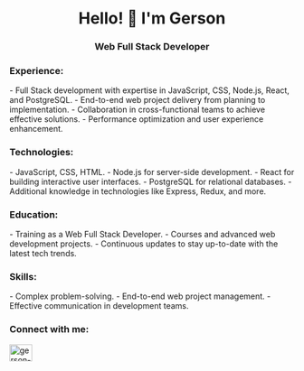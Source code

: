 <h1 align="center">Hello! 👋 I'm Gerson</h1>
<h3 align="center">Web Full Stack Developer</h3>

<h3 align="left">Experience:</h3>
<p align="left">
- Full Stack development with expertise in JavaScript, CSS, Node.js, React, and PostgreSQL.
- End-to-end web project delivery from planning to implementation.
- Collaboration in cross-functional teams to achieve effective solutions.
- Performance optimization and user experience enhancement.
</p>

<h3 align="left">Technologies:</h3>
<p align="left">
- JavaScript, CSS, HTML.
- Node.js for server-side development.
- React for building interactive user interfaces.
- PostgreSQL for relational databases.
- Additional knowledge in technologies like Express, Redux, and more.
</p>

<h3 align="left">Education:</h3>
<p align="left">
- Training as a Web Full Stack Developer.
- Courses and advanced web development projects.
- Continuous updates to stay up-to-date with the latest tech trends.
</p>

<h3 align="left">Skills:</h3>
<p align="left">
- Complex problem-solving.
- End-to-end web project management.
- Effective communication in development teams.
</p>

<h3 align="left">Connect with me:</h3>
<p align="left">
<a href="https://linkedin.com/in/gerson-centurion-63a18b22b" target="blank">
  <img align="center" src="https://raw.githubusercontent.com/rahuldkjain/github-profile-readme-generator/master/src/images/icons/Social/linked-in-alt.svg" alt="gerson-centurion-63a18b22b" height="30" width="40" />
</a>
</p>
